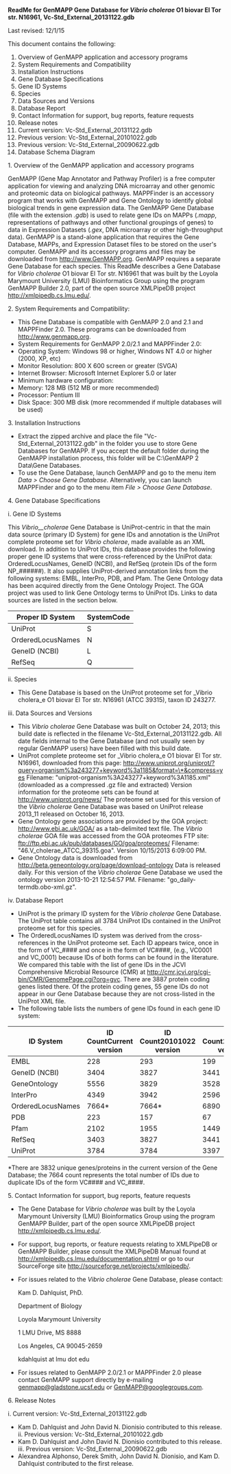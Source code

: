 **ReadMe for GenMAPP Gene Database for  *Vibrio cholerae*  O1 biovar El Tor str. N16961, Vc-Std\_External\_20131122.gdb**

Last revised:  12/1/15

This document contains the following:

1. Overview of GenMAPP application and accessory programs
2. System Requirements and Compatibility
3. Installation Instructions
4. Gene Database Specifications
  1. Gene ID Systems
  2. Species
  3. Data Sources and Versions
  4. Database Report
5. Contact Information for support, bug reports, feature requests
6. Release notes
  1. Current version: Vc-Std\_External\_20131122.gdb
  2. Previous version: Vc-Std\_External\_20101022.gdb
  3. Previous version: Vc-Std\_External\_20090622.gdb
7. Database Schema Diagram

1\. Overview of the GenMAPP application and accessory programs

GenMAPP (Gene Map Annotator and Pathway Profiler) is a free computer application for viewing and analyzing DNA microarray and other genomic and proteomic data on biological pathways.  MAPPFinder is an accessory program that works with GenMAPP and Gene Ontology to identify global biological trends in gene expression data.  The GenMAPP Gene Database (file with the extension _.gdb_) is used to relate gene IDs on MAPPs (_.mapp_, representations of pathways and other functional groupings of genes) to data in Expression Datasets (_.gex_, DNA microarray or other high-throughput data).  GenMAPP is a stand-alone application that requires the Gene Database, MAPPs, and Expression Dataset files to be stored on the user's computer.  GenMAPP and its accessory programs and files may be downloaded from <http://www.GenMAPP.org>.  GenMAPP requires a separate Gene Database for each species.  This ReadMe describes a Gene Database for _Vibrio cholerae_ O1 biovar El Tor str. N16961 that was built by the Loyola Marymount University (LMU) Bioinformatics Group using the program GenMAPP Builder 2.0, part of the open source XMLPipeDB project <http://xmlpipedb.cs.lmu.edu/>.

2\. System Requirements and Compatibility:
- This Gene Database is compatible with GenMAPP 2.0 and 2.1 and MAPPFinder 2.0.  These programs can be downloaded from <http://www.genmapp.org>.
- System Requirements for GenMAPP 2.0/2.1 and MAPPFinder 2.0:
- Operating System: Windows 98 or higher, Windows NT 4.0 or higher (2000, XP, etc)
- Monitor Resolution: 800 X 600 screen or greater (SVGA)
- Internet Browser: Microsoft Internet Explorer 5.0 or later
- Minimum hardware configuration:
- Memory: 128 MB (512 MB or more recommended)
- Processor: Pentium III
- Disk Space: 300 MB disk (more recommended if multiple databases will be used)

3\. Installation Instructions
- Extract the zipped archive and place the file "Vc-Std\_External\_20131122.gdb" in the folder you use to store Gene Databases for GenMAPP.  If you accept the default folder during the GenMAPP installation process, this folder will be C:\GenMAPP 2 Data\Gene Databases.
- To use the Gene Database, launch GenMAPP and go to the menu item _Data > Choose Gene Database_.  Alternatively, you can launch MAPPFinder and go to the menu item _File > Choose Gene Database_.

4\. Gene Database Specifications
 
 i. Gene ID Systems

This _Vibrio__cholerae_ Gene Database is UniProt-centric in that the main data source (primary ID System) for gene IDs and annotation is the UniProt complete proteome set for _Vibrio cholerae_, made available as an XML download. In addition to UniProt IDs, this database provides the following proper gene ID systems that were cross-referenced by the UniProt data: OrderedLocusNames, GeneID (NCBI), and RefSeq (protein IDs of the form NP\_######). It also supplies UniProt-derived annotation links from the following systems: EMBL, InterPro, PDB, and Pfam.  The Gene Ontology data has been acquired directly from the Gene Ontology Project. The GOA project was used to link Gene Ontology terms to UniProt IDs. Links to data sources are listed in the section below.

| Proper ID System | SystemCode |
| --- | --- |
| UniProt | S |
| OrderedLocusNames | N |
| GeneID (NCBI) | L |
| RefSeq | Q |

 ii. Species
- This Gene Database is based on the UniProt proteome set for _Vibrio cholera_e O1 biovar El Tor str. N16961 (ATCC 39315), taxon ID 243277.

 iii. Data Sources and Versions
- This _Vibrio cholerae_ Gene Database was built on October 24, 2013; this build date is reflected in the filename Vc-Std\_External\_20131122.gdb. All date fields internal to the Gene Database (and not usually seen by regular GenMAPP users) have been filled with this build date.
- UniProt complete proteome set for _Vibrio cholera_e O1 biovar El Tor str. N16961, downloaded from this page: <http://www.uniprot.org/uniprot/?query=organism%3a243277+keyword%3a1185&format=\*&compress=yes>
Filename: "uniprot-organism%3A243277+keyword%3A1185.xml" (downloaded as a compressed .gz file and extracted)
Version information for the proteome sets can be found at  <http://www.uniprot.org/news/>
The proteome set used for this version of the _Vibrio cholerae_ Gene Database was based on UniProt release 2013\_11 released on October 16, 2013.
- Gene Ontology gene associations are provided by the GOA project: <http://www.ebi.ac.uk/GOA/> as a tab-delimited text file.  The _Vibrio cholerae_ GOA file was accessed from the GOA proteomes FTP site: <ftp://ftp.ebi.ac.uk/pub/databases/GO/goa/proteomes/>
Filename: "46.V\_cholerae\_ATCC\_39315.goa".  Version 10/15/2013 6:09:00 PM.
- Gene Ontology data is downloaded from <http://beta.geneontology.org/page/download-ontology>
Data is released daily.  For this version of the _Vibrio cholerae_ Gene Database we used the ontology version 2013-10-21 12:54:57 PM.
Filename: "go\_daily-termdb.obo-xml.gz".

 iv. Database Report
- UniProt is the primary ID system for the _Vibrio cholerae_ Gene Database. The UniProt table contains all 3784 UniProt IDs contained in the UniProt proteome set for this species.
- The OrderedLocusNames ID system was derived from the cross-references in the UniProt proteome set.  Each ID appears twice, once in the form of VC\_#### and once in the form of VC####, (e.g., VC0001 and VC\_0001) because IDs of both forms can be found in the literature. We compared this table with the list of gene IDs in the JCVI Comprehensive Microbial Resource (CMR) at
<http://cmr.jcvi.org/cgi-bin/CMR/GenomePage.cgi?org=gvc>.  There are 3887 protein coding genes listed there.  Of the protein coding genes, 55 gene IDs do not appear in our Gene Database because they are not cross-listed in the UniProt XML file.
- The following table lists the numbers of gene IDs found in each gene ID system:

| ID System | ID CountCurrent version | ID Count20101022 version | ID Count20090622 version |
| --- | --- | --- | --- |
| EMBL | 228 | 293 | 199 |
| GeneID (NCBI) | 3404 | 3827 | 3441 |
| GeneOntology | 5556 | 3829 | 3528 |
| InterPro | 4349 | 3942 | 2596 |
| OrderedLocusNames | 7664\* | 7664\* | 6890 |
| PDB | 223 | 157 | 67 |
| Pfam | 2102 | 1955 | 1449 |
| RefSeq | 3403 | 3827 | 3441 |
| UniProt | 3784 | 3784 | 3397 |

\*There are 3832 unique genes/proteins in the current version of the Gene Database; the 7664 count represents the total number of IDs due to duplicate IDs of the form VC#### and VC\_####.

5\. Contact Information for support, bug reports, feature requests

- The Gene Database for _Vibrio cholerae_ was built by the Loyola Marymount University (LMU) Bioinformatics Group using the program GenMAPP Builder, part of the open source XMLPipeDB project <http://xmlpipedb.cs.lmu.edu/>.
- For support, bug reports, or feature requests relating to XMLPipeDB or GenMAPP Builder, please consult the XMLPipeDB Manual found at <http://xmlpipedb.cs.lmu.edu/documentation.shtml> or go to our SourceForge site <http://sourceforge.net/projects/xmlpipedb/>.
- For issues related to the _Vibrio cholerae_ Gene Database, please contact:

    Kam D. Dahlquist, PhD.
    
    Department of Biology
    
    Loyola Marymount University
    
    1 LMU Drive, MS 8888
    
    Los Angeles, CA 90045-2659
    
    kdahlquist at lmu dot edu

- For issues related to GenMAPP 2.0/2.1 or MAPPFinder 2.0 please contact GenMAPP support directly by e-mailing genmapp@gladstone.ucsf.edu or GenMAPP@googlegroups.com.

6\. Release Notes

 i. Current version:  Vc-Std\_External\_20131122.gdb
- Kam D. Dahlquist and John David N. Dionisio contributed to this release.
 ii. Previous version:  Vc-Std\_External\_20101022.gdb
- Kam D. Dahlquist and John David N. Dionisio contributed to this release.
 iii. Previous version:  Vc-Std\_External\_20090622.gdb
- Alexandrea Alphonso, Derek Smith, John David N. Dionisio, and Kam D. Dahlquist contributed to the first release.

